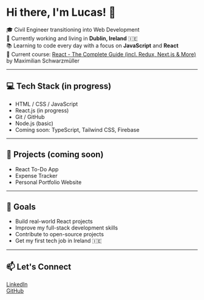 # Hi there, I'm Lucas! 👋

🎓 Civil Engineer transitioning into Web Development  
📍 Currently working and living in **Dublin, Ireland** 🇮🇪  
📚 Learning to code every day with a focus on **JavaScript** and **React**  
🚀 Current course: [React - The Complete Guide (incl. Redux, Next.js & More)](https://www.udemy.com/course/react-the-complete-guide-incl-redux/) by Maximilian Schwarzmüller

---

## 💻 Tech Stack (in progress)
- HTML / CSS / JavaScript
- React.js (in progress)
- Git / GitHub
- Node.js (basic)
- Coming soon: TypeScript, Tailwind CSS, Firebase

---

## 📂 Projects (coming soon)
- React To-Do App
- Expense Tracker
- Personal Portfolio Website

---

## 🌱 Goals
- Build real-world React projects
- Improve my full-stack development skills
- Contribute to open-source projects
- Get my first tech job in Ireland 🇮🇪

---

## 📫 Let's Connect
[LinkedIn](https://www.linkedin.com/in/seu-linkedin-aqui/)  
[GitHub](https://github.com/Pinaffii)
